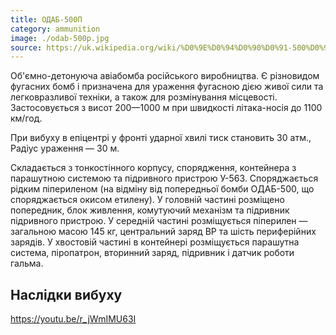 ```yaml
---
title: ОДАБ-500П
category: ammunition
image: ./odab-500p.jpg
source: https://uk.wikipedia.org/wiki/%D0%9E%D0%94%D0%90%D0%91-500%D0%9F
---
```


Об'ємно-детонуюча авіабомба російського виробництва. Є різновидом фугасних бомб і призначена для ураження фугасною дією живої сили та легковразливої техніки, а також для розмінування місцевості. Застосовується з висот 200—1000 м при швидкості літака-носія до 1100 км/год.

При вибуху в епіцентрі у фронті ударної хвилі тиск становить 30 атм., Радіус ураження — 30 м.

Складається з тонкостінного корпусу, спорядження, контейнера з парашутною системою та підривного пристрою У-563. Споряджається рідким піпериленом (на відміну від попередньої бомби ОДАБ-500, що споряджається окисом етилену). У головній частині розміщено попередник, блок живлення, комутуючий механізм та підривник підривного пристрою. У середній частині розміщується піперилен — загальною масою 145 кг, центральний заряд ВР та шість периферійних зарядів. У хвостовій частині в контейнері розміщується парашутна система, піропатрон, вторинний заряд, підривник і датчик роботи гальма.

## Наслідки вибуху

https://youtu.be/r_jWmIMU63I
